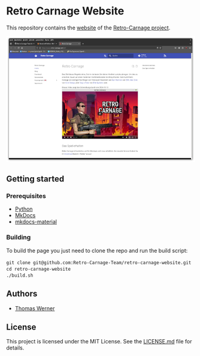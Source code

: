 # Retro Carnage Website

This repository contains the [website](https://www.retro-carnage.net) of the [Retro-Carnage project](https://github.com/Retro-Carnage-Team).

![Screenshot](./screenshot.png)

## Getting started

### Prerequisites

* [Python](https://www.python.org/)
* [MkDocs](https://www.mkdocs.org)
* [mkdocs-material](https://github.com/squidfunk/mkdocs-material)

### Building

To build the page you just need to clone the repo and run the build script:

`git clone git@github.com:Retro-Carnage-Team/retro-carnage-website.git`  
`cd retro-carnage-website`  
`./build.sh`  

## Authors

- [Thomas Werner](https://github.com/huddeldaddel)

## License

This project is licensed under the MIT License. See the [LICENSE.md](LICENSE.md) file for details.
